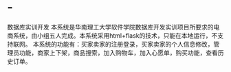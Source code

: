 # -
数据库实训开发
本系统是华南理工大学软件学院数据库开发实训项目所要求的电商系统，由小组五人完成。本系统采用html+flask的技术，只能在本地运行，不支持联网。
本系统的功能有：买家卖家的注册登录，买家卖家的个人信息修改，管理员功能，商家上下架，商品搜索，加入购物车，加入心愿单，购买功能，查看历史订单。

